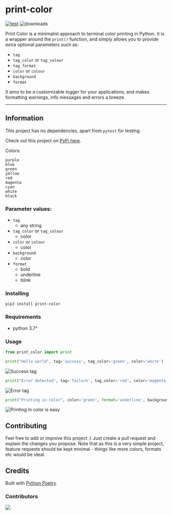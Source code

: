 # print-color

[![test](https://github.com/xy3/print-color/actions/workflows/ci.yml/badge.svg)](https://github.com/xy3/print-color/actions/workflows/ci.yml) ![downloads](https://img.shields.io/pypi/dw/print-color)

Print Color is a minimalist approach to terminal color printing in Python. It is a wrapper around the `print()` function, and simply allows you to provide extra optional parameters such as:

- `tag`
- `tag_color` or `tag_colour`
- `tag_format`
- `color` or `colour`
- `background`
- `format`

It aims to be a customizable logger for your applications, and makes formatting warnings, info messages and errors a breeze.

---

## Information

This project has no dependencies, apart from `pytest` for testing.

Check out this project on [PyPi here](https://pypi.org/project/print-color/).

Colors:

```text
purple
blue
green
yellow
red
magenta
cyan
white
black
```

### Parameter values:

- `tag`
  - any string
- `tag_color` or `tag_colour`
  - color
- `color` or `colour`
  - color
- `background`
  - color
- `format`
  - bold
  - underline
  - blink

### Installing

```shell
pip3 install print-color
```

### Requirements

- python 3.7^

### Usage

```python
from print_color import print

print("Hello world", tag='success', tag_color='green', color='white')
```

![Success tag](https://i.imgur.com/qmeYTkR.png)

```python
print("Error detected", tag='failure', tag_color='red', color='magenta')
```

![Error tag](https://i.imgur.com/dksa03u.png)

```python
print("Printing in color", color='green', format='underline', background='grey')
```

![Printing in color is easy](https://i.imgur.com/3sUTi8z.png)

## Contributing

Feel free to add or improve this project :) Just create a pull request and explain the changes you propose.
Note that as this is a very simple project, feature requests should be kept minimal - things like more colors, formats etc would be ideal.

## Credits

Built with [Python Poetry](https://python-poetry.org/).

### Contributors

<a href="https://github.com/xy3/print-color/graphs/contributors">
  <img src="https://contrib.rocks/image?repo=xy3/print-color" />
</a>
